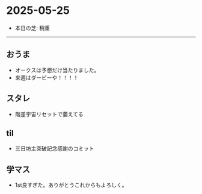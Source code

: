 # 2025-05-25

- 本日の芝: 稍重

---

## おうま
- オークスは予想だけ当たりました。
- 来週はダービーや！！！！

## スタレ
- 階差宇宙リセットで萎えてる

## til
- 三日坊主突破記念感謝のコミット

## 学マス
- 1st良すぎた。ありがとうこれからもよろしく。